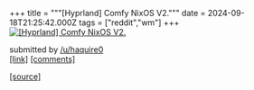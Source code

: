 +++
title = """[Hyprland] Comfy NixOS V2."""
date = 2024-09-18T21:25:42.000Z
tags = ["reddit","wm"]
+++
[![[Hyprland] Comfy NixOS V2.](https://preview.redd.it/nwhrex9wxmpd1.png?width=640&crop=smart&auto=webp&s=939399791b308603a650d08b3a0baea59fec5597 "[Hyprland] Comfy NixOS V2.")](https://www.reddit.com/r/unixporn/comments/1fk448z/hyprland_comfy_nixos_v2/)

submitted by [/u/haquire0](https://www.reddit.com/user/haquire0)  
[\[link\]](https://i.redd.it/nwhrex9wxmpd1.png) [\[comments\]](https://www.reddit.com/r/unixporn/comments/1fk448z/hyprland_comfy_nixos_v2/)

[[source]](https://www.reddit.com/r/unixporn/comments/1fk448z/hyprland_comfy_nixos_v2/)
